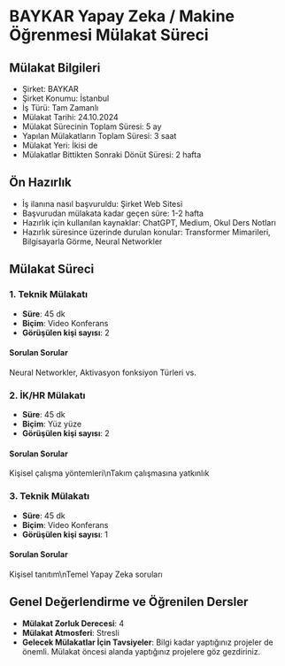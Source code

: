 # BAYKAR Yapay Zeka / Makine Öğrenmesi Mülakat Süreci

## Mülakat Bilgileri
* Şirket: BAYKAR
* Şirket Konumu: İstanbul
* İş Türü: Tam Zamanlı
* Mülakat Tarihi: 24.10.2024
* Mülakat Sürecinin Toplam Süresi: 5 ay
* Yapılan Mülakatların Toplam Süresi: 3 saat
* Mülakat Yeri: İkisi de
* Mülakatlar Bittikten Sonraki Dönüt Süresi: 2 hafta

## Ön Hazırlık
* İş ilanına nasıl başvuruldu: Şirket Web Sitesi
* Başvurudan mülakata kadar geçen süre: 1-2 hafta
* Hazırlık için kullanılan kaynaklar: ChatGPT, Medium, Okul Ders Notları
* Hazırlık süresince üzerinde durulan konular: Transformer Mimarileri, Bilgisayarla Görme, Neural Networkler

## Mülakat Süreci

### 1. Teknik Mülakatı
* **Süre**: 45 dk
* **Biçim**: Video Konferans
* **Görüşülen kişi sayısı**: 2

#### Sorulan Sorular
Neural Networkler, Aktivasyon fonksiyon Türleri vs.

### 2. İK/HR Mülakatı
* **Süre**: 45 dk
* **Biçim**: Yüz yüze
* **Görüşülen kişi sayısı**: 2

#### Sorulan Sorular
Kişisel çalışma yöntemleri\nTakım çalışmasına yatkınlık

### 3. Teknik Mülakatı
* **Süre**: 45 dk
* **Biçim**: Video Konferans
* **Görüşülen kişi sayısı**: 1

#### Sorulan Sorular
Kişisel tanıtım\nTemel Yapay Zeka soruları

## Genel Değerlendirme ve Öğrenilen Dersler
* **Mülakat Zorluk Derecesi**: 4
* **Mülakat Atmosferi**: Stresli
* **Gelecek Mülakatlar İçin Tavsiyeler**: Bilgi kadar yaptığınız projeler de önemli. Mülakat öncesi alanda yaptığınız projelere göz gezdiriniz.
